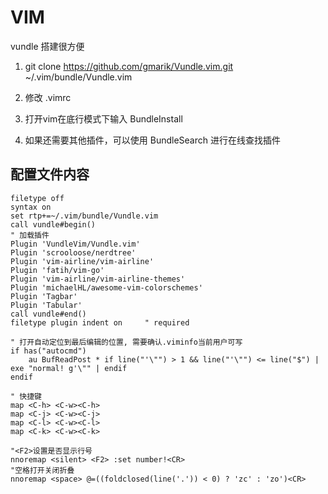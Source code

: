 # VIM

vundle 搭建很方便

1. git clone https://github.com/gmarik/Vundle.vim.git ~/.vim/bundle/Vundle.vim

2. 修改 .vimrc

3. 打开vim在底行模式下输入 BundleInstall

4. 如果还需要其他插件，可以使用 BundleSearch 进行在线查找插件

## 配置文件内容

	filetype off
	syntax on
	set rtp+=~/.vim/bundle/Vundle.vim
	call vundle#begin()
	" 加载插件
	Plugin 'VundleVim/Vundle.vim'
	Plugin 'scrooloose/nerdtree'
	Plugin 'vim-airline/vim-airline'
	Plugin 'fatih/vim-go'
	Plugin 'vim-airline/vim-airline-themes'
	Plugin 'michaelHL/awesome-vim-colorschemes'
	Plugin 'Tagbar'
	Plugin 'Tabular'
	call vundle#end()
	filetype plugin indent on     " required

	" 打开自动定位到最后编辑的位置, 需要确认.viminfo当前用户可写
	if has("autocmd")
	    au BufReadPost * if line("'\"") > 1 && line("'\"") <= line("$") | exe "normal! g'\"" | endif
	endif

	" 快捷键
	map <C-h> <C-w><C-h>
	map <C-j> <C-w><C-j>
	map <C-l> <C-w><C-l>
	map <C-k> <C-w><C-k>

	"<F2>设置是否显示行号
	nnoremap <silent> <F2> :set number!<CR>
	"空格打开关闭折叠
	nnoremap <space> @=((foldclosed(line('.')) < 0) ? 'zc' : 'zo')<CR>
